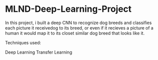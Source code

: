# MLND-Deep-Learning-Project
In this project, i built a deep CNN to recognize dog breeds and classifies each picture it receivedog to its breed,
or even if it recieves a picture of a human it would map it to its closet similar dog breed that looks like it.

Techniques used:

Deep Learning
Transfer Learning


